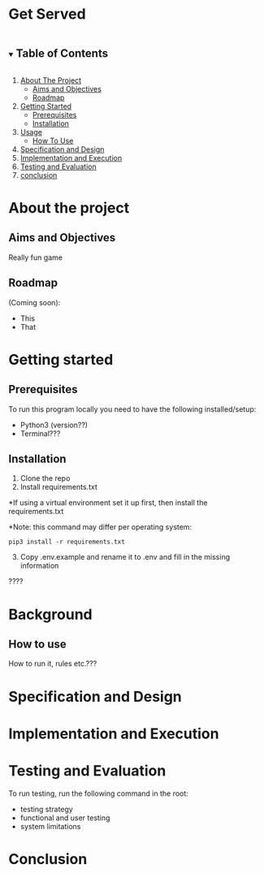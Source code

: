# Get Served
<!-- TABLE OF CONTENTS -->
<details open="open">
    <summary><h2 style="display: inline-block">Table of Contents</h2></summary>
    <ol>
        <li>
            <a href="#about-the-project">About The Project</a>
            <ul>
                <li><a href="#aims-and-objectives">Aims and Objectives</a></li>
                <li><a href="#roadmap">Roadmap</a></li>
            </ul>
        </li>
        <li>
            <a href="#getting-started">Getting Started</a>
            <ul>
                <li><a href="#prerequisites">Prerequisites</a></li>
                <li><a href="#installation">Installation</a></li>
            </ul>
        </li>
        <li>
            <a href="#usage">Usage</a>
            <ul>
                <li><a href="#how-to-use">How To Use</a></li>
            </ul>
        </li>
        <li><a href="#specification-and-design">Specification and Design</a></li>
        <li><a href="#implementation-and-execution">Implementation and Execution</a></li>
        <li><a href="#testing-and-evaluation">Testing and Evaluation</a></li>
        <li><a href="#conclusion">conclusion</a></li>
    </ol>
</details>

<!-- ABOUT THE PROJECT -->
# About the project

## Aims and Objectives
Really fun game

## Roadmap
(Coming soon):
- This
- That

<!-- GETTING STARTED -->
# Getting started

## Prerequisites
To run this program locally you need to have the following installed/setup:
- Python3 (version??)
- Terminal???

## Installation
1. Clone the repo
2. Install requirements.txt

*If using a virtual environment set it up first, then install the requirements.txt

*Note: this command may differ per operating system:
```
pip3 install -r requirements.txt
```
3. Copy .env.example and rename it to .env and fill in the missing information 

????
<!-- USAGE -->
# Background
## How to use
How to run it, rules etc.???

<!-- SPECIFICATIONS AND DESIGN -->
# Specification and Design

<!-- IMPLEMENTATION AND EXECUTION -->
# Implementation and Execution

<!-- TESTING AND EVALUATION -->
# Testing and Evaluation
To run testing, run the following command in the root:

- testing strategy
- functional and user testing
- system limitations
<!-- CONCLUSION -->
# Conclusion